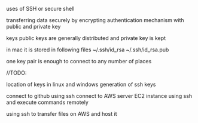uses of SSH or secure shell

transferring data securely by encrypting 
authentication mechanism with public and private key

keys
public keys are generally distributed and private key is kept

in mac it is stored in following files
~/.ssh/id_rsa
~/.ssh/id_rsa.pub

one key pair is enough to connect to any number of places

//TODO: 

location of keys in linux and windows
generation of ssh keys

connect to github using ssh
connect to AWS server EC2 instance using ssh and execute commands remotely

using ssh to transfer files on AWS and host it
